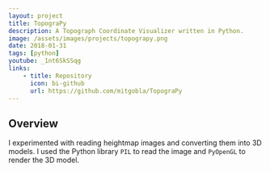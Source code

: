 ```yaml
---
layout: project
title: TopograPy
description: A Topograph Coordinate Visualizer written in Python.
image: /assets/images/projects/topograpy.png
date: 2018-01-31
tags: [python]
youtube: _1nt6SkSSqg
links:
    - title: Repository
      icon: bi-github
      url: https://github.com/mitgobla/TopograPy
---
```

## Overview

I experimented with reading heightmap images and converting them into 3D models. I used the Python library `PIL` to read the image and `PyOpenGL` to render the 3D model.
